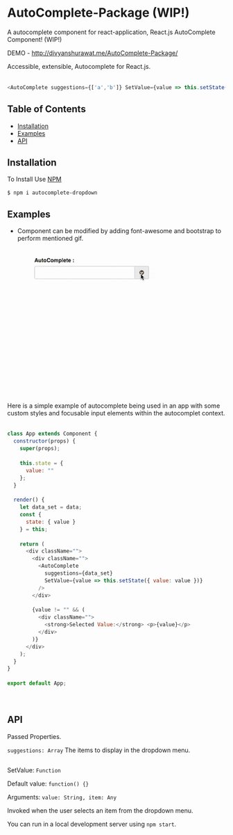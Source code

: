 # AutoComplete-Package (WIP!)
A autocomplete component for react-application, React.js AutoComplete Component! (WIP!)

DEMO - http://divyanshurawat.me/AutoComplete-Package/

Accessible, extensible, Autocomplete for React.js.



```js

<AutoComplete suggestions={['a','b']} SetValue={value => this.setState({ value: value})} />

```

## Table of Contents

* [Installation](#installation)
* [Examples](#examples)
* [API](#api)

## Installation
To Install Use [NPM](https://npmjs.org/)

    $ npm i autocomplete-dropdown

## Examples

* Component can be modified by adding font-awesome and bootstrap to perform mentioned gif.


![Alt Text](https://github.com/divyanshu-rawat/AutoComplete-Package/blob/master/examples/screenshot/dropdown.gif)

Here is a simple example of autocomplete being used in an app with some custom styles and focusable input elements within the autocomplet context.

```js

class App extends Component {
  constructor(props) {
    super(props);

    this.state = {
      value: ""
    };
  }

  render() {
    let data_set = data;
    const {
      state: { value }
    } = this;

    return (
      <div className="">
        <div className="">
          <AutoComplete
            suggestions={data_set}
            SetValue={value => this.setState({ value: value })}
          />
        </div>

        {value != "" && (
          <div className="">
            <strong>Selected Value:</strong> <p>{value}</p>
          </div>
        )}
      </div>
    );
  }
}

export default App;




```


## API
Passed Properties.

``` suggestions: Array ```
The items to display in the dropdown menu.

##

SetValue: ```Function```

Default value: ```function() {}```

Arguments: ```value: String, item: Any```

Invoked when the user selects an item from the dropdown menu.

You can run in a local development server using `npm start`.


